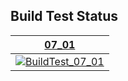 ## Build Test Status
| [07_01](https://github.com/Souto-Naitou/PG3/tree/07_01) |
|:---:|
|[![BuildTest_07_01](https://github.com/Souto-Naitou/PG3/actions/workflows/07_01.yml/badge.svg?branch=07_01)](https://github.com/Souto-Naitou/PG3/actions/workflows/07_01.yml)|
